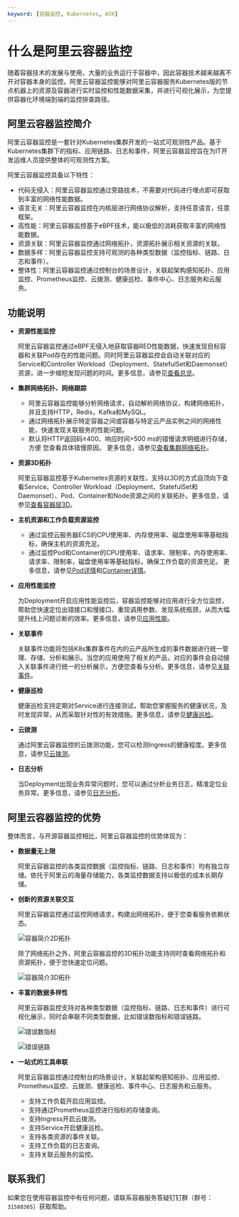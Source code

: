 ```yaml
---
keyword: [容器监控, Kubernetes, ACK]
---
```


# 什么是阿里云容器监控

随着容器技术的发展与使用，大量的业务运行于容器中，因此容器技术越来越离不开对容器本身的监控。阿里云容器监控能够对阿里云容器服务Kubernetes版的节点机器上的资源及容器进行实时监控和性能数据采集，并进行可视化展示，为您提供容器化环境端到端的监控排查路径。

## 阿里云容器监控简介

阿里云容器监控是一套针对Kubernetes集群开发的一站式可观测性产品。基于Kubernetes集群下的指标、应用链路、日志和事件，阿里云容器监控旨在为IT开发运维人员提供整体的可观测性方案。

阿里云容器监控具备以下特性：

-   代码无侵入：阿里云容器监控通过旁路技术，不需要对代码进行埋点即可获取到丰富的网络性能数据。
-   语言无关：阿里云容器监控在内核层进行网络协议解析，支持任意语言，任意框架。
-   高性能：阿里云容器监控基于eBPF技术，能以极低的消耗获取丰富的网络性能数据。
-   资源关联：阿里云容器监控通过网络拓扑，资源拓扑展示相关资源的关联。
-   数据多样：阿里云容器监控支持可观测的各种类型数据（监控指标、链路、日志和事件）。
-   整体性：阿里云容器监控通过控制台的场景设计，关联起架构感知拓扑、应用监控、Prometheus监控、云拨测、健康巡检、事件中心、日志服务和云服务。

## 功能说明

-   **资源性能监控**

    阿里云容器监控通过eBPF无侵入地获取容器RED性能数据，快速发现目标容器和关联Pod存在的性能问题。同时阿里云容器监控会自动关联对应的Service和Controller Workload（Deployment、StatefulSet和Daemonset）资源，进一步缩短发现问题的时间。更多信息，请参见[查看总览](/cn.zh-CN/容器监控/使用教程/查看总览.md)。

-   **集群网络拓扑、网络跟踪**

    -   阿里云容器监控能够分析网络请求，自动解析网络协议，构建网络拓扑，并且支持HTTP，Redis，Kafka和MySQL。
    -   通过网络拓扑展示特定容器之间或容器与特定云产品实例之间的网络性能，快速发现关联服务的性能问题。
    -   默认将HTTP返回码≥400、响应时间\>500 ms的错慢请求明细进行存储，方便 您查看具体错慢原因。
    更多信息，请参见[查看集群网络拓扑](/cn.zh-CN/容器监控/使用教程/探索/查看集群网络拓扑.md)。

-   **资源3D拓扑**

    阿里云容器监控基于Kubernetes资源的关联性，支持以3D的方式自顶向下查看Service、Controller Workload（Deployment、StatefulSet和Daemonset）、Pod、Container和Node资源之间的关联拓扑。更多信息，请参见[查看容器层3D](/cn.zh-CN/容器监控/使用教程/探索/查看容器层3D.md)。

-   **主机资源和工作负载资源监控**

    -   通过监控云服务器ECS的CPU使用率、内存使用率、磁盘使用率等基础指标，确保主机的资源充足。
    -   通过监控Pod和Container的CPU使用率、请求率、限制率，内存使用率、请求率、限制率，磁盘使用率等基础指标，确保工作负载的资源充足。
    更多信息，请参见[Pod详情](/cn.zh-CN/容器监控/使用教程/查看资源信息/Pod详情.md)和[Container详情](/cn.zh-CN/容器监控/使用教程/查看资源信息/Container详情.md)。

-   **应用性能监控**

    为Deployment开启应用性能监控后，容器监控能够对应用进行全方位监控，帮助您快速定位出错接口和慢接口、重现调用参数、发现系统瓶颈，从而大幅提升线上问题诊断的效率。更多信息，请参见[应用性能](/cn.zh-CN/容器监控/使用教程/应用性能.md)。

-   **关联事件**

    关联事件功能将包括K8s集群事件在内的云产品所生成的事件数据进行统一管理、存储、分析和展示。当您的应用使用了相关的产品，对应的事件会自动接入关联事件进行统一的分析展示，方便您查看与分析。更多信息，请参见[关联事件](/cn.zh-CN/容器监控/使用教程/关联事件.md)。

-   **健康巡检**

    健康巡检支持定期对Service进行连接测试，帮助您掌握服务的健康状况，及时发现异常，从而采取针对性的有效措施。更多信息，请参见[健康巡检](/cn.zh-CN/容器监控/使用教程/健康巡检.md)。

-   **云拨测**

    通过阿里云容器监控的云拨测功能，您可以检测Ingress的健康程度。更多信息，请参见[云拨测](/cn.zh-CN/容器监控/使用教程/云拨测.md)。

-   **日志分析**

    当Deployment出现业务异常问题时，您可以通过分析业务日志，精准定位业务异常。更多信息，请参见[日志分析](/cn.zh-CN/容器监控/使用教程/日志分析.md)。


## 阿里云容器监控的优势

整体而言，与开源容器监控相比，阿里云容器监控的优势体现为：

-   **数据量无上限**

    阿里云容器监控的各类监控数据（监控指标、链路、日志和事件）均有独立存储。依托于阿里云的海量存储能力，各类监控数据支持以极低的成本长期存储。

-   **创新的资源关联交互**

    阿里云容器监控通过监控网络请求，构建出网络拓扑，便于您查看服务依赖状态。

    ![容器简介2D拓扑](https://static-aliyun-doc.oss-accelerate.aliyuncs.com/assets/img/zh-CN/7823983261/p283737.png)

    除了网络拓扑之外，阿里云容器监控的3D拓扑功能支持同时查看网络拓扑和资源拓扑，便于您快速定位问题。

    ![容器简介3D拓扑](https://static-aliyun-doc.oss-accelerate.aliyuncs.com/assets/img/zh-CN/7823983261/p283738.png)

-   **丰富的数据多样性**

    阿里云容器监控支持对各种类型数据（监控指标、链路、日志和事件）进行可视化展示，同时会串联不同类型数据，比如错误数指标和错误链路。

    ![错误数指标](../images/p283740.png "错误数指标")

    ![错误链路](../images/p283742.png "错误链路")

-   **一站式的工具串联**

    阿里云容器监控通过控制台的场景设计，关联起架构感知拓扑、应用监控、Prometheus监控、云拨测、健康巡检、事件中心、日志服务和云服务。

    -   支持工作负载开启应用监控。
    -   支持通过Prometheus监控进行指标的存储查询。
    -   支持Ingress开启云拨测。
    -   支持Service开启健康巡检。
    -   支持各类资源的事件关联。
    -   支持工作负载的日志查询。
    -   支持关联云服务的监控。

## 联系我们

如果您在使用容器监控中有任何问题，请联系容器服务答疑钉钉群（群号：`31588365`）获取帮助。

